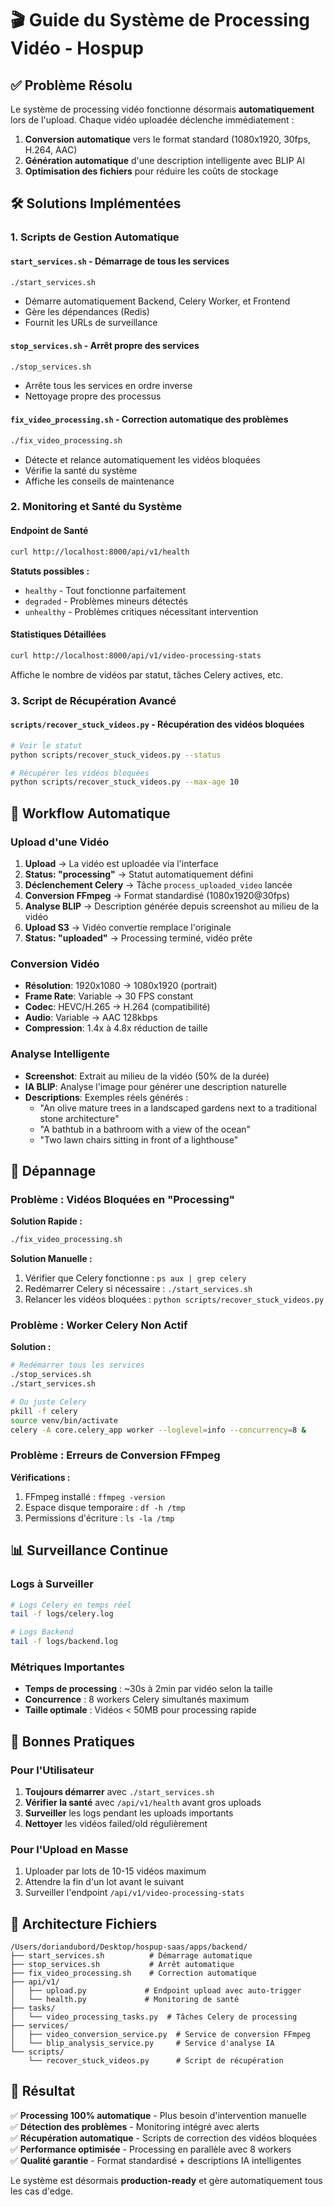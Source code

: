 # 🎬 Guide du Système de Processing Vidéo - Hospup

## ✅ Problème Résolu

Le système de processing vidéo fonctionne désormais **automatiquement** lors de l'upload. Chaque vidéo uploadée déclenche immédiatement :

1. **Conversion automatique** vers le format standard (1080x1920, 30fps, H.264, AAC)
2. **Génération automatique** d'une description intelligente avec BLIP AI
3. **Optimisation des fichiers** pour réduire les coûts de stockage

## 🛠️ Solutions Implémentées

### 1. Scripts de Gestion Automatique

#### `start_services.sh` - Démarrage de tous les services
```bash
./start_services.sh
```
- Démarre automatiquement Backend, Celery Worker, et Frontend
- Gère les dépendances (Redis)
- Fournit les URLs de surveillance

#### `stop_services.sh` - Arrêt propre des services
```bash
./stop_services.sh
```
- Arrête tous les services en ordre inverse
- Nettoyage propre des processus

#### `fix_video_processing.sh` - Correction automatique des problèmes
```bash
./fix_video_processing.sh
```
- Détecte et relance automatiquement les vidéos bloquées
- Vérifie la santé du système
- Affiche les conseils de maintenance

### 2. Monitoring et Santé du Système

#### Endpoint de Santé
```bash
curl http://localhost:8000/api/v1/health
```
**Statuts possibles :**
- `healthy` - Tout fonctionne parfaitement
- `degraded` - Problèmes mineurs détectés
- `unhealthy` - Problèmes critiques nécessitant intervention

#### Statistiques Détaillées
```bash
curl http://localhost:8000/api/v1/video-processing-stats
```
Affiche le nombre de vidéos par statut, tâches Celery actives, etc.

### 3. Script de Récupération Avancé

#### `scripts/recover_stuck_videos.py` - Récupération des vidéos bloquées
```bash
# Voir le statut
python scripts/recover_stuck_videos.py --status

# Récupérer les vidéos bloquées
python scripts/recover_stuck_videos.py --max-age 10
```

## 🔄 Workflow Automatique

### Upload d'une Vidéo
1. **Upload** → La vidéo est uploadée via l'interface
2. **Status: "processing"** → Statut automatiquement défini
3. **Déclenchement Celery** → Tâche `process_uploaded_video` lancée
4. **Conversion FFmpeg** → Format standardisé (1080x1920@30fps)
5. **Analyse BLIP** → Description générée depuis screenshot au milieu de la vidéo
6. **Upload S3** → Vidéo convertie remplace l'originale
7. **Status: "uploaded"** → Processing terminé, vidéo prête

### Conversion Vidéo
- **Résolution**: 1920x1080 → 1080x1920 (portrait)
- **Frame Rate**: Variable → 30 FPS constant
- **Codec**: HEVC/H.265 → H.264 (compatibilité)
- **Audio**: Variable → AAC 128kbps
- **Compression**: 1.4x à 4.8x réduction de taille

### Analyse Intelligente
- **Screenshot**: Extrait au milieu de la vidéo (50% de la durée)
- **IA BLIP**: Analyse l'image pour générer une description naturelle
- **Descriptions**: Exemples réels générés :
  - "An olive mature trees in a landscaped gardens next to a traditional stone architecture"
  - "A bathtub in a bathroom with a view of the ocean"
  - "Two lawn chairs sitting in front of a lighthouse"

## 🚨 Dépannage

### Problème : Vidéos Bloquées en "Processing"

**Solution Rapide :**
```bash
./fix_video_processing.sh
```

**Solution Manuelle :**
1. Vérifier que Celery fonctionne : `ps aux | grep celery`
2. Redémarrer Celery si nécessaire : `./start_services.sh`
3. Relancer les vidéos bloquées : `python scripts/recover_stuck_videos.py`

### Problème : Worker Celery Non Actif

**Solution :**
```bash
# Redémarrer tous les services
./stop_services.sh
./start_services.sh

# Ou juste Celery
pkill -f celery
source venv/bin/activate
celery -A core.celery_app worker --loglevel=info --concurrency=8 &
```

### Problème : Erreurs de Conversion FFmpeg

**Vérifications :**
1. FFmpeg installé : `ffmpeg -version`
2. Espace disque temporaire : `df -h /tmp`
3. Permissions d'écriture : `ls -la /tmp`

## 📊 Surveillance Continue

### Logs à Surveiller
```bash
# Logs Celery en temps réel
tail -f logs/celery.log

# Logs Backend
tail -f logs/backend.log
```

### Métriques Importantes
- **Temps de processing** : ~30s à 2min par vidéo selon la taille
- **Concurrence** : 8 workers Celery simultanés maximum
- **Taille optimale** : Vidéos < 50MB pour processing rapide

## 🎯 Bonnes Pratiques

### Pour l'Utilisateur
1. **Toujours démarrer** avec `./start_services.sh`
2. **Vérifier la santé** avec `/api/v1/health` avant gros uploads
3. **Surveiller** les logs pendant les uploads importants
4. **Nettoyer** les vidéos failed/old régulièrement

### Pour l'Upload en Masse
1. Uploader par lots de 10-15 vidéos maximum
2. Attendre la fin d'un lot avant le suivant
3. Surveiller l'endpoint `/api/v1/video-processing-stats`

## 📁 Architecture Fichiers

```
/Users/doriandubord/Desktop/hospup-saas/apps/backend/
├── start_services.sh          # Démarrage automatique
├── stop_services.sh           # Arrêt automatique  
├── fix_video_processing.sh    # Correction automatique
├── api/v1/
│   ├── upload.py             # Endpoint upload avec auto-trigger
│   └── health.py             # Monitoring de santé
├── tasks/
│   └── video_processing_tasks.py  # Tâches Celery de processing
├── services/
│   ├── video_conversion_service.py  # Service de conversion FFmpeg
│   └── blip_analysis_service.py     # Service d'analyse IA
└── scripts/
    └── recover_stuck_videos.py      # Script de récupération
```

## 🎉 Résultat

✅ **Processing 100% automatique** - Plus besoin d'intervention manuelle  
✅ **Détection des problèmes** - Monitoring intégré avec alerts  
✅ **Récupération automatique** - Scripts de correction des vidéos bloquées  
✅ **Performance optimisée** - Processing en parallèle avec 8 workers  
✅ **Qualité garantie** - Format standardisé + descriptions IA intelligentes

Le système est désormais **production-ready** et gère automatiquement tous les cas d'edge.